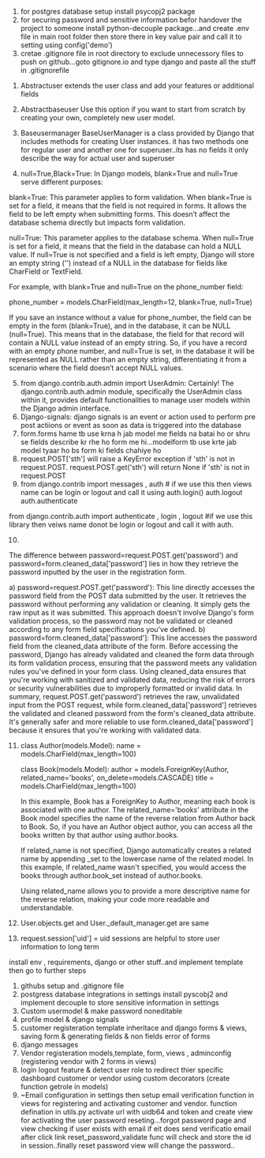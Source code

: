 <!-- !------------------------foodonline advanced notes-------------------------------- -->
<!-- *important packages: -->
1) for postgres database setup install psycopj2 package
2) for securing password and sensitive information befor handover the project to someone install python-decouple package...and create .env file in main root folder then store there in key value pair and call it to setting using config('demo')
3) cretae .gitignore file in root directory to exclude unnecessory files to push on github...goto gitignore.io and type django and paste all the stuff in .gitignorefile













<!-- !Notes -->
1) Abstractuser extends the user class and add your features or additional fields
2) Abstractbaseuser  Use this option if you want to start from scratch by creating your own, completely new user model.
3) Baseusermanager BaseUserManager is a class provided by Django that includes methods for creating User instances. it has two methods one for regular user and another one for superuser..its has no fields it only describe the way for actual user and superuser

4) null=True,Black=True:
In Django models, blank=True and null=True serve different purposes:

blank=True: This parameter applies to form validation. When blank=True is set for a field, it means that the field is not required in forms. It allows the field to be left empty when submitting forms. This doesn’t affect the database schema directly but impacts form validation.

null=True: This parameter applies to the database schema. When null=True is set for a field, it means that the field in the database can hold a NULL value. If null=True is not specified and a field is left empty, Django will store an empty string ('') instead of a NULL in the database for fields like CharField or TextField.

For example, with blank=True and null=True on the phone_number field:

phone_number = models.CharField(max_length=12, blank=True, null=True)

If you save an instance without a value for phone_number, the field can be empty in the form (blank=True), and in the database, it can be NULL (null=True). This means that in the database, the field for that record will contain a NULL value instead of an empty string.
So, if you have a record with an empty phone number, and null=True is set, in the database it will be represented as NULL rather than an empty string, differentiating it from a scenario where the field doesn’t accept NULL values.

5) from django.contrib.auth.admin import UserAdmin:
Certainly! The django.contrib.auth.admin module, specifically the UserAdmin class within it, provides default functionalities to manage user models within the Django admin interface.
6) Django-signals:
django signals is an event or action used to perform pre post actiions or event as soon as data is triggered into the database
7) form.forms hame tb use krna h jab model me fields na batai ho or shru se fields describe kr rhe ho form me hi...modelform tb use krte jab model tyaar ho bs form ki fields chahiye ho
8) request.POST['sth'] will raise a KeyError exception if 'sth' is not in request.POST.
request.POST.get('sth') will return None if 'sth' is not in request.POST
9) from django.contrib import messages , auth    # if we use this then views name can be login or logout and call it using auth.login() auth.logout auth.authenticate

from django.contrib.auth import authenticate , login , logout     #if we use this library then veiws name donot be login or logout and call it with auth.

10) 
The difference between password=request.POST.get('password') and password=form.cleaned_data['password'] lies in how they retrieve the password inputted by the user in the registration form.

a) password=request.POST.get('password'):
This line directly accesses the password field from the POST data submitted by the user.
It retrieves the password without performing any validation or cleaning. It simply gets the raw input as it was submitted.
This approach doesn't involve Django's form validation process, so the password may not be validated or cleaned according to any form field specifications you've defined.
b) password=form.cleaned_data['password']:
This line accesses the password field from the cleaned_data attribute of the form.
Before accessing the password, Django has already validated and cleaned the form data through its form validation process, ensuring that the password meets any validation rules you've defined in your form class.
Using cleaned_data ensures that you're working with sanitized and validated data, reducing the risk of errors or security vulnerabilities due to improperly formatted or invalid data.
In summary, request.POST.get('password') retrieves the raw, unvalidated input from the POST request, while form.cleaned_data['password'] retrieves the validated and cleaned password from the form's cleaned_data attribute. It's generally safer and more reliable to use form.cleaned_data['password'] because it ensures that you're working with validated data.

11) class Author(models.Model):
        name = models.CharField(max_length=100)

    class Book(models.Model):
        author = models.ForeignKey(Author, related_name='books', on_delete=models.CASCADE)
        title = models.CharField(max_length=100)
    
    In this example, Book has a ForeignKey to Author, meaning each book is associated with one author. The related_name='books' attribute in the Book model specifies the name of the reverse relation from Author back to Book. So, if you have an Author object author, you can access all the books written by that author using author.books.

    If related_name is not specified, Django automatically creates a related name by appending _set to the lowercase name of the related model. In this example, if related_name wasn't specified, you would access the books through author.book_set instead of author.books.

    Using related_name allows you to provide a more descriptive name for the reverse relation, making your code more readable and understandable.

12) User.objects.get and User._default_manager.get are same
13) request.session['uid'] = uid  sessions are helpful to store user information to long term
















<!--! steps) -->
install env , requirements, django or other stuff..and implement template then go to further steps
1) githubs setup and .gitignore file
2) postgress database integrations in settings install pyscobj2 and implement decouple to store sensitive information in settings
3) Custom usermodel & make password noneditable
4) profile model & django signals
5) customer registeration template inheritace and django forms & views, saving form & generating fields & non fields error of forms
6) django messages
7) Vendor registeration models,template, form, views , adminconfig (registering vendor with 2 forms in views)
8) login logout feature & detect user role to redirect thier specific dashboard customer or vendor using custom decorators (create function getrole in models)
9) ~Email configuration in settings then setup email verification function in views for registering and activating customer and 
    vendor. function defination in utils.py
    activate url with uidb64 and token and create view for activating the user
    password reseting...forgot password page and view checking if user exists with email if eit does send verificatio email
    after click link reset_password_validate func will check and store the id in session..finally reset password view will change the password..